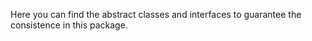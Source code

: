 Here you can find the abstract classes and interfaces to guarantee the consistence in this package. 